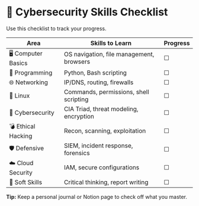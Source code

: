 # 🧠 Cybersecurity Skills Checklist

Use this checklist to track your progress.

| Area | Skills to Learn | Progress |
|------|----------------|-----------|
| 🖥️ Computer Basics | OS navigation, file management, browsers | ☐ |
| 🐍 Programming | Python, Bash scripting | ☐ |
| 🌐 Networking | IP/DNS, routing, firewalls | ☐ |
| 🐧 Linux | Commands, permissions, shell scripting | ☐ |
| 🔐 Cybersecurity | CIA Triad, threat modeling, encryption | ☐ |
| 💣 Ethical Hacking | Recon, scanning, exploitation | ☐ |
| 🛡️ Defensive | SIEM, incident response, forensics | ☐ |
| ☁️ Cloud Security | IAM, secure configurations | ☐ |
| 💬 Soft Skills | Critical thinking, report writing | ☐ |

**Tip:** Keep a personal journal or Notion page to check off what you master.
